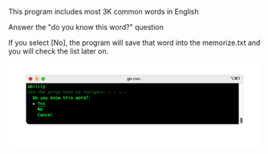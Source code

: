 This program includes most 3K common words in English

Answer the "do you know this word?" question

If you select [No], the program will save that word into the memorize.txt and you will check the list later on.

![](https://raw.githubusercontent.com/karakaya/common-words/main/cli.gif)



